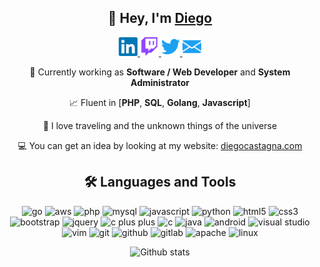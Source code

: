 <div align="center">
<h2>👋 Hey, I'm <a href="https://www.diegocastagna.com/en/">Diego</a></h2>
<p>
    <a href="https://www.linkedin.com/in/diegocastagna/">
        <img alt="Linkedin" width="30px" src="/images/linkedin.svg"/>
    </a>
    <a href="https://www.twitch.tv/unwishingmoon">
        <img alt="Twitch" width="30px" src="/images/twitch.svg"/>
    </a>
    <a href="https://twitter.com/_diegocastagna">
        <img alt="Twitter" width="30px" src="/images/twitter.svg"/>
    </a>
    <a href="mailto:&#100;&#105;&#101;&#103;&#111;&#064;&#100;&#105;&#101;&#103;&#111;&#099;&#097;&#115;&#116;&#097;&#103;&#110;&#097;&#046;&#099;&#111;&#109;">
        <img alt="Email" width="30px" src="/images/email.svg"/>
    </a>
</p>

🔭 Currently working as **Software / Web Developer** and **System Administrator**

📈 Fluent in [**PHP**, **SQL**, **Golang**, **Javascript**]

🚀 I love traveling and the unknown things of the universe

💻 You can get an idea by looking at my website: <a href="https://www.diegocastagna.com/en/">diegocastagna.com</a>

<h2> 🛠 Languages and Tools</h2>

<img src="https://devicon.dev/devicon.git/icons/go/go-original.svg" alt="go" width="45px"/>
<img src="https://devicon.dev/devicon.git/icons/amazonwebservices/amazonwebservices-original.svg" alt="aws" width="45px"/>
<img src="https://devicon.dev/devicon.git/icons/php/php-original.svg" alt="php" width="45px"/>
<img src="https://devicon.dev/devicon.git/icons/mysql/mysql-original-wordmark.svg" alt="mysql" width="45px"/>
<img src="https://devicon.dev/devicon.git/icons/javascript/javascript-original.svg" alt="javascript" width="45px"/>
<img src="https://devicon.dev/devicon.git/icons/python/python-original.svg" alt="python" width="45px"/>
<img src="https://devicon.dev/devicon.git/icons/html5/html5-original.svg" alt="html5" width="45px"/>
<img src="https://devicon.dev/devicon.git/icons/css3/css3-original.svg" alt="css3" width="45px"/>
<img src="https://devicon.dev/devicon.git/icons/bootstrap/bootstrap-plain.svg" alt="bootstrap" width="45px"/>
<img src="https://devicon.dev/devicon.git/icons/jquery/jquery-original-wordmark.svg" alt="jquery" width="45px"/>
<img src="https://devicon.dev/devicon.git/icons/cplusplus/cplusplus-original.svg" alt="c plus plus" width="45px"/>
<img src="https://devicon.dev/devicon.git/icons/c/c-original.svg" alt="c" width="45px"/>
<img src="https://devicon.dev/devicon.git/icons/java/java-original.svg" alt="java" width="45px"/>
<img src="https://devicon.dev/devicon.git/icons/android/android-original.svg" alt="android" width="45px"/>
<img src="https://devicon.dev/devicon.git/icons/visualstudio/visualstudio-plain.svg" alt="visual studio" width="45px"/>
<img src="https://devicon.dev/devicon.git/icons/vim/vim-original.svg" alt="vim" width="45px"/>
<img src="https://devicon.dev/devicon.git/icons/git/git-original.svg" alt="git" width="45px"/>
<img src="https://devicon.dev/devicon.git/icons/github/github-original.svg" alt="github" width="45px"/>
<img src="https://devicon.dev/devicon.git/icons/gitlab/gitlab-original.svg" alt="gitlab" width="45px"/>
<img src="https://devicon.dev/devicon.git/icons/apache/apache-original-wordmark.svg" alt="apache" width="45px"/>
<img src="https://devicon.dev/devicon.git/icons/linux/linux-original.svg" alt="linux" width="45px"/>

<p>
    <img alt="Github stats" src="https://github-readme-stats.unwishingmoon.vercel.app/api?username=UnwishingMoon&show_icons=true&hide_border=true" />
</p>
</div>
